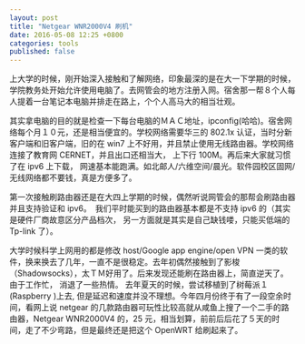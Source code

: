 ```yaml
---
layout: post
title: "Netgear WNR2000V4 刷机"
date: 2016-05-08 12:25 +0800
categories: tools
published: false
---
```


上大学的时候，刚开始深入接触和了解网络，印象最深的是在大一下学期的时候，学院教务处开始允许使用电脑了。去网管会的地方注册入网。宿舍那一帮８个人每人提着一台笔记本电脑并排走在路上，个个人高马大的相当壮观。

其实拿电脑的目的就是检查一下每台电脑的ＭＡＣ地址，ipconfig(哈哈)。宿舍网络每个月１０元，还是相当便宜的。学校网络需要华三的 802.1x 认证，当时分新客户端和旧客户端，旧的在 win7 上不好用，并且禁止使用无线路由器。学校网络连接了教育网 CERNET，并且出口还相当大， 上下行 100M。再后来大家就习惯了在 ipv6 上下载， 网速基本能跑满。如北邮人/六维空间/晨光。软件园校区固网/无线网络都不要钱，真是方便多了。

第一次接触刷路由器还是在大四上学期的时候，偶然听说网管会的那帮会刷路由器并且支持验证和 ipv6。　我们平时能买到的路由器基本都是不支持 ipv6 的（其实是硬件厂商故意区分产品档次， 另一方面就是其实是自己缺钱喽，只能买低端的 Tp-link 了）。

大学时候科学上网用的都是修改 host/Google app engine/open VPN 一类的软件，换来换去了几年，一直不是很稳定。去年初偶然接触到了影梭（Shadowsocks），太ＴＭ好用了。后来发现还能刷在路由器上，简直逆天了。由于工作忙， 消退了一些热情。 去年夏天的时候，尝试移植到了树莓派１(Raspberry )上去, 但是延迟和速度并没不理想。今年四月份终于有了一段空余时间，看网上说 netgear 的几款路由器可玩性比较高就从咸鱼上搜了一个二手的路由器，Netgear WNR2000V4 的，25 元，相当划算，前前后后花了５天的时间，走了不少弯路，但是最终还是把这个 OpenWRT 给刷起来了。
